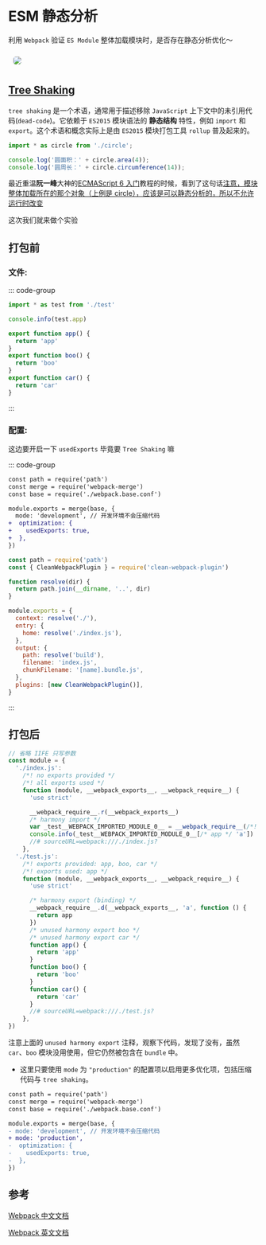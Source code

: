 # ESM 静态分析

利用 `Webpack` 验证 `ES Module` 整体加载模块时，是否存在静态分析优化～

<img src="https://cdn.jsdelivr.net/gh/zhixiangyao/CDN/images/icon/webpack.jpeg" style="margin: 10px; border-radius: 5px;" />

## [Tree Shaking](https://webpack.docschina.org/guides/tree-shaking/#mark-the-file-as-side-effect-free)

`tree shaking` 是一个术语，通常用于描述移除 `JavaScript` 上下文中的未引用代码(`dead-code`)。它依赖于 `ES2015` 模块语法的 **静态结构** 特性，例如 `import` 和 `export`。这个术语和概念实际上是由 `ES2015` 模块打包工具 `rollup` 普及起来的。

```js
import * as circle from './circle';

console.log('圆面积：' + circle.area(4));
console.log('圆周长：' + circle.circumference(14));
```

最近重温**阮一峰**大神的[ECMAScript 6 入门](https://es6.ruanyifeng.com/)教程的时候，看到了这句话[注意，模块整体加载所在的那个对象（上例是 circle），应该是可以静态分析的，所以不允许运行时改变](https://es6.ruanyifeng.com/#docs/module#%E6%A8%A1%E5%9D%97%E7%9A%84%E6%95%B4%E4%BD%93%E5%8A%A0%E8%BD%BD)

这次我们就来做个实验

## 打包前

### 文件:

::: code-group

```js [./index.js]
import * as test from './test'

console.info(test.app)
```

```js [./test.js]
export function app() {
  return 'app'
}
export function boo() {
  return 'boo'
}
export function car() {
  return 'car'
}
```

:::

### 配置:

这边要开启一下 `usedExports` 毕竟要 `Tree Shaking` 嘛

::: code-group

```diff [./webpack.prod.conf.js]
const path = require('path')
const merge = require('webpack-merge')
const base = require('./webpack.base.conf')

module.exports = merge(base, {
  mode: 'development', // 开发环境不会压缩代码
+  optimization: {
+    usedExports: true,
+  },
})
```

```js [./webpack.base.conf.js]
const path = require('path')
const { CleanWebpackPlugin } = require('clean-webpack-plugin')

function resolve(dir) {
  return path.join(__dirname, '..', dir)
}

module.exports = {
  context: resolve('./'),
  entry: {
    home: resolve('./index.js'),
  },
  output: {
    path: resolve('build'),
    filename: 'index.js',
    chunkFilename: '[name].bundle.js',
  },
  plugins: [new CleanWebpackPlugin()],
}
```

:::

## 打包后

```js
// 省略 IIFE 只写参数
const module = {
  './index.js':
    /*! no exports provided */
    /*! all exports used */
    function (module, __webpack_exports__, __webpack_require__) {
      'use strict'

      __webpack_require__.r(__webpack_exports__)
      /* harmony import */
      var _test__WEBPACK_IMPORTED_MODULE_0__ = __webpack_require__(/*! ./test */ './test.js')
      console.info(_test__WEBPACK_IMPORTED_MODULE_0__[/* app */ 'a'])
      //# sourceURL=webpack:///./index.js?
    },
  './test.js':
    /*! exports provided: app, boo, car */
    /*! exports used: app */
    function (module, __webpack_exports__, __webpack_require__) {
      'use strict'

      /* harmony export (binding) */
      __webpack_require__.d(__webpack_exports__, 'a', function () {
        return app
      })
      /* unused harmony export boo */
      /* unused harmony export car */
      function app() {
        return 'app'
      }
      function boo() {
        return 'boo'
      }
      function car() {
        return 'car'
      }
      //# sourceURL=webpack:///./test.js?
    },
})
```

注意上面的 `unused harmony export` 注释，观察下代码，发现了没有，虽然 `car`、`boo` 模块没用使用，但它仍然被包含在 `bundle` 中。

- 这里只要使用 `mode` 为 `"production"` 的配置项以启用更多优化项，包括压缩代码与 `tree shaking`。

```diff
const path = require('path')
const merge = require('webpack-merge')
const base = require('./webpack.base.conf')

module.exports = merge(base, {
- mode: 'development', // 开发环境不会压缩代码
+ mode: 'production',
-  optimization: {
-    usedExports: true,
-  },
})
```

## 参考

[Webpack 中文文档](https://webpack.docschina.org/)

[Webpack 英文文档](https://webpack.js.org/)
